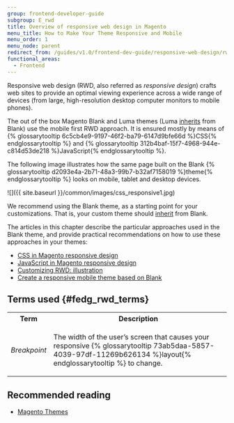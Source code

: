 ```yaml
---
group: frontend-developer-guide
subgroup: E_rwd
title: Overview of responsive web design in Magento
menu_title: How to Make Your Theme Responsive and Mobile
menu_order: 1
menu_node: parent
redirect_from: /guides/v1.0/frontend-dev-guide/responsive-web-design/rwd_overview.html
functional_areas:
  - Frontend
---
```


Responsive web design (RWD, also referred as <i>responsive design</i>) crafts web sites to provide an optimal viewing experience across a wide range of devices (from large, high-resolution desktop computer monitors to mobile phones).

The out of the box Magento Blank and Luma themes (Luma <a href="{{ page.baseurl }}/frontend-dev-guide/themes/theme-inherit.html" target="_blank">inherits</a> from Blank) use the mobile first RWD approach. It is ensured mostly by means of {% glossarytooltip 6c5cb4e9-9197-46f2-ba79-6147d9bfe66d %}CSS{% endglossarytooltip %} and {% glossarytooltip 312b4baf-15f7-4968-944e-c814d53de218 %}JavaScript{% endglossarytooltip %}.


The following image illustrates how the same page built on the Blank {% glossarytooltip d2093e4a-2b71-48a3-99b7-b32af7158019 %}theme{% endglossarytooltip %} looks on mobile, tablet and desktop devices.

![]({{ site.baseurl }}/common/images/css_responsive1.jpg)


We recommend using the Blank theme, as a starting point for your customizations. That is, your custom theme should <a href="{{ page.baseurl }}/frontend-dev-guide/themes/theme-inherit.html" target="_blank">inherit</a> from Blank.

The articles in this chapter describe the particular approaches used in the Blank theme, and provide practical recommendations on how to use these approaches in your themes:

<ul>
<li> 
<a href="{{ page.baseurl }}/frontend-dev-guide/responsive-web-design/rwd_css.html" target="_blank">CSS in Magento responsive design</a>
</li>
<li>
<a href="{{ page.baseurl }}/frontend-dev-guide/responsive-web-design/rwd_js.html" target="_blank">JavaScript in Magento responsive design</a>
</li>
<li>
<a href="{{ page.baseurl }}/frontend-dev-guide/responsive-web-design/rwd_practice.html" target="_blank">Customizing RWD: illustration</a>
</li>

<li>
<a href="{{ page.baseurl }}/frontend-dev-guide/responsive-web-design/rwd_mobile.html" target="_blank">Create a responsive mobile theme based on Blank</a>
</li>

</ul>

## Terms used   {#fedg_rwd_terms}

<table>
<tr>
<th>
Term
</th>
<th>
Description
</th>
</tr>
<tr>
<td>
<i>Breakpoint</i>
</td>
<td>

The width of the user’s screen that causes your responsive {% glossarytooltip 73ab5daa-5857-4039-97df-11269b626134 %}layout{% endglossarytooltip %} to change.

</td>
</tr>
</table>

## Recommended reading

*	<a href="{{ page.baseurl }}/frontend-dev-guide/themes/theme-general.html" target="_blank">Magento Themes</a>



